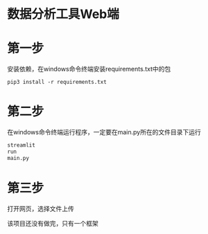 # 数据分析工具Web端

# 第一步

安装依赖，在windows命令终端安装requirements.txt中的包

```
pip3 install -r requirements.txt
```

# 第二步

在windows命令终端运行程序，一定要在main.py所在的文件目录下运行

```python
streamlit
run
main.py
```

# 第三步

打开网页，选择文件上传

该项目还没有做完，只有一个框架